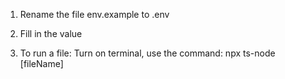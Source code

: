 1. Rename the file env.example to .env

2. Fill in the value

3. To run a file: Turn on terminal, use the command: npx ts-node [fileName]